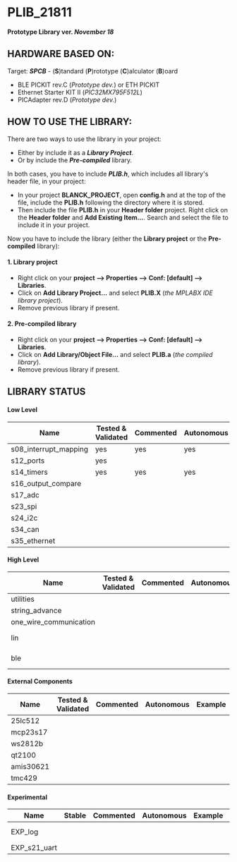 # PLIB_21811

**Prototype Library ver. *November 18***

## HARDWARE BASED ON:

Target: ***SPCB*** - (**S**)tandard (**P**)rototype (**C**)alculator (**B**)oard

- BLE PICKIT rev.C (*Prototype dev.*) or ETH PICKIT
- Ethernet Starter KIT II (*PIC32MX795F512L*)
- PICAdapter rev.D (*Prototype dev.*)


## HOW TO USE THE LIBRARY:

There are two ways to use the library in your project: 
* Either by include it as a ***Library Project***.
* Or by include the ***Pre-compiled*** library.

In both cases, you have to include ***PLIB.h***, which includes all library's header file, in your project:
* In your project **BLANCK_PROJECT**, open **config.h** and at the top of the file, include the **PLIB.h** following the directory where it is stored. 
* Then include the file **PLIB.h** in your **Header folder** project. Right click on the **Header folder** and **Add Existing Item...**. Search and select the file to include it in your project.

Now you have to include the library (either the **Library project** or the **Pre-compiled** library):

#### 1. Library project
* Right click on your **project --> Properties --> Conf: [default] --> Libraries**.
* Click on **Add Library Project...** and select **PLIB.X** (*the MPLABX IDE library project*).
* Remove previous library if present.

#### 2. Pre-compiled library
* Right click on your **project --> Properties --> Conf: [default] --> Libraries**.
* Click on **Add Library/Object File...** and select **PLIB.a** (*the compiled library*).
* Remove previous library if present.

## LIBRARY STATUS

#### Low Level
Name | Tested & Validated | Commented | Autonomous | Example
-----|--------------------|-----------|------------|--------
s08_interrupt_mapping | yes | yes | yes |
s12_ports | yes |  |  | 
s14_timers | yes | yes | yes |
s16_output_compare | | | | 
s17_adc | | | | 
s23_spi | | | | 
s24_i2c | | | | 
s34_can | | | | 
s35_ethernet | | | | 

#### High Level
Name | Tested & Validated | Commented | Autonomous | Example | Dependencies
-----|--------------------|-----------|------------|---------|-------------
utilities | | | | | 
string_advance | | | | | 
one_wire_communication | | | | | 
lin | | | | | UART*2* & UART*5*
ble | | | | | UART*4* & DMA*2*

#### External Components
Name | Tested & Validated | Commented | Autonomous | Example | Dependencies
-----|--------------------|-----------|------------|---------|-------------
25lc512 | | | | | SPI*x* & DMA*x*
mcp23s17 | | | | | SPI*x* & DMA*x*
ws2812b | | | | | SPI*x* & DMA*x*
qt2100 | | | | | SPI*x* & DMA*x*
amis30621 | | | | | LIN*2* & LIN*5*
tmc429 | | | | | SPI*x* & DMA*x*

#### Experimental
Name | Stable | Commented | Autonomous | Example | Dependencies
-----|--------------------|-----------|------------|---------|-------------
EXP_log | | | | | UART*x* & DMA*x*
EXP_s21_uart | | | | | 
